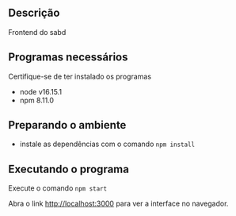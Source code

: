## Descrição

Frontend do sabd

## Programas necessários

Certifique-se de ter instalado os programas

- node v16.15.1
- npm 8.11.0

## Preparando o ambiente

- instale as dependências com o comando `npm install`

## Executando o programa

Execute o comando `npm start`

Abra o link [http://localhost:3000](http://localhost:3000) para ver a interface no navegador.